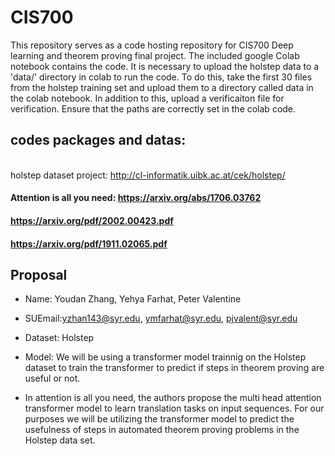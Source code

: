 # CIS700
This repository serves as a code hosting repository for CIS700 Deep learning and theorem proving final project. The included google Colab notebook contains the code. It is necessary to upload the holstep data to a 'data/' directory in colab to run the code. To do this, take the first 30 files from the holstep training set and upload them to a directory called data in the colab notebook. In addition to this, upload a verificaiton file for verification. Ensure that the paths are correctly set in the colab code. 

## codes packages and datas:
<br /> holstep dataset project: http://cl-informatik.uibk.ac.at/cek/holstep/

#### Attention is all you need: https://arxiv.org/abs/1706.03762

#### https://arxiv.org/pdf/2002.00423.pdf

#### https://arxiv.org/pdf/1911.02065.pdf


## Proposal
- Name: Youdan Zhang, Yehya Farhat, Peter Valentine

- SUEmail:yzhan143@syr.edu, ymfarhat@syr.edu, pjvalent@syr.edu

- Dataset: Holstep

- Model: We will be using a transformer model trainnig on the Holstep dataset to train the transformer to predict if steps in theorem proving are useful or not. 

- In attention is all you need, the authors propose the multi head attention transformer model to learn translation tasks on input sequences. For our purposes we will be utilizing the transformer model to predict the usefulness of steps in automated theorem proving problems in the Holstep data set. 


